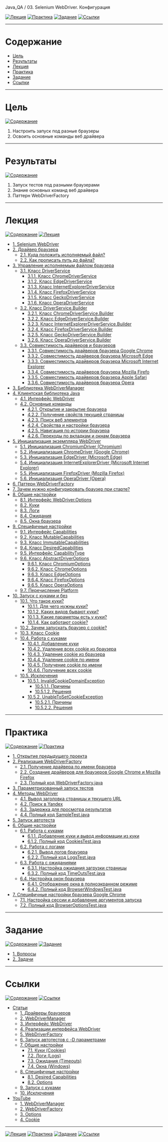 Java_QA / 03. Selenium WebDriver. Конфигурация

[![Лекция](https://img.shields.io/badge/-Лекция-ee99ff)](1.%20Лекция.md)
[![Практика](https://img.shields.io/badge/-Практика-aaffaa)](2.%20Практика.md)
[![Задание](https://img.shields.io/badge/-Задание-99ffee)](3.%20Задание.md)
[![Ссылки](https://img.shields.io/badge/-Ссылки-ffee99)](4.%20Ссылки.md)

***

# Содержание

* [Цель](#цель)
* [Результаты](#результаты)
* [Лекция](#лекция)
* [Практика](#практика)
* [Задание](#задание)
* [Ссылки](#ссылки)

***

# Цель

[![Содержание](https://img.shields.io/badge/-Содержание-1177ff)](#содержание)

1. Настроить запуск под разные браузеры
2. Освоить основные команды веб драйвера

***

# Результаты 

[![Содержание](https://img.shields.io/badge/-Содержание-1177ff)](#содержание)

1. Запуск тестов под разными браузерами
2. Знание основных команд веб драйвера
3. Паттерн WebDriverFactory

***

# Лекция 

[![Содержание](https://img.shields.io/badge/-Содержание-1177ff)](#содержание)
[![Лекция](https://img.shields.io/badge/-Лекция-ee99ff)](1.%20Лекция.md)

* [1. Selenium WebDriver](1.%20Лекция.md#1-selenium-webdriver)
* [2. Драйвер браузера](1.%20Лекция.md#2-драйвер-браузера)
    * [2.1. Куда положить исполняемый файл?](1.%20Лекция.md#21-куда-положить-исполняемый-файл)
    * [2.2. Как прописать путь до файла?](1.%20Лекция.md#22-как-прописать-путь-до-файла)
* [3. Управление исполняемым файлом браузера](1.%20Лекция.md#3-управление-исполняемым-файлом-браузера)
    * [3.1. Класс DriverService](1.%20Лекция.md#31-класс-driverservice)
        * [3.1.1. Класс ChromeDriverService](1.%20Лекция.md#311-класс-chromedriverservice)
        * [3.1.2. Класс EdgeDriverService](1.%20Лекция.md#312-класс-edgedriverservice)
        * [3.1.3. Класс InternetExplorerDriverService](1.%20Лекция.md#313-класс-internetexplorerdriverservice)
        * [3.1.4. Класс FirefoxDriverService](1.%20Лекция.md#314-класс-firefoxdriverservice)
        * [3.1.5. Класс GeckoDriverService](1.%20Лекция.md#315-класс-geckodriverservice)
        * [3.1.6. Класс OperaDriverService](1.%20Лекция.md#316-класс-operadriverservice)
    * [3.2. Класс DriverService.Builder](1.%20Лекция.md#32-класс-driverservicebuilder)
        * [3.2.1. Класс ChromeDriverService.Builder](1.%20Лекция.md#321-класс-chromedriverservicebuilder)
        * [3.2.2. Класс EdgeDriverService.Builder](1.%20Лекция.md#322-класс-edgedriverservicebuilder)
        * [3.2.3. Класс InternetExplorerDriverService.Builder](1.%20Лекция.md#323-класс-internetexplorerdriverservicebuilder)
        * [3.2.4. Класс FirefoxDriverService.Builder](1.%20Лекция.md#324-класс-firefoxdriverservicebuilder)
        * [3.2.5. Класс GeckoDriverService.Builder](1.%20Лекция.md#325-класс-geckodriverservicebuilder)
        * [3.2.6. Класс OperaDriverService.Builder](1.%20Лекция.md#326-класс-operadriverservicebuilder)
    * [3.3. Совместимость драйверов и браузеров](1.%20Лекция.md#33-совместимость-драйверов-и-браузеров)
        * [3.3.1. Совместимость драйверов браузера Google Chrome](1.%20Лекция.md#331-совместимость-драйверов-браузера-google-chrome)
        * [3.3.2. Совместимость драйверов браузера Microsoft Edge](1.%20Лекция.md#332-совместимость-драйверов-браузера-microsoft-edge)
        * [3.3.3. Совместимость драйверов браузера Microsoft Internet Explorer](1.%20Лекция.md#333-совместимость-драйверов-браузера-microsoft-internet-explorer)
        * [3.3.4. Совместимость драйверов браузера Mozilla Firefo](1.%20Лекция.md#334-совместимость-драйверов-браузера-mozilla-firefox)
        * [3.3.5. Совместимость драйверов браузера Apple Safari](1.%20Лекция.md#335-совместимость-драйверов-браузера-apple-safari)
        * [3.3.6. Совместимость драйверов браузера Opera](1.%20Лекция.md#336-совместимость-драйверов-браузера-opera)
* [3. Библиотека WebDriverManager](1.%20Лекция.md#3-библиотека-webdrivermanager)
* [4. Клиентская библиотека Java](1.%20Лекция.md#4-клиентская-библиотека-java)
    * [4.1. Интерфейс WebDriver](1.%20Лекция.md#41-интерфейс-webdriver)
    * [4.2. Основные команды](1.%20Лекция.md#42-основные-команды)
        * [4.2.1. Открытие и закрытие браузера](1.%20Лекция.md#421-открытие-и-закрытие-браузера)
        * [4.2.2. Получение свойств текущей страницы](1.%20Лекция.md#422-получение-свойств-текущей-страницы)
        * [4.2.3. Поиск веб элементов](1.%20Лекция.md#423-поиск-веб-элементов)
        * [4.2.4. Свойства и настройки браузера](1.%20Лекция.md#424-свойства-и-настройки-браузера)
        * [4.2.5. Навигация по истории браузера](1.%20Лекция.md#425-навигация-по-истории-браузера)
        * [4.2.6. Переходы по вкладкам и окнам браузера](1.%20Лекция.md#426-переходы-по-вкладкам-и-окнам-браузера)
* [5. Инициализация экземпляра WebDriver](1.%20Лекция.md#5-инициализация-экземпляра-webdriver)
    * [5.1. Инициализация ChromiumDriver (Chromium)](1.%20Лекция.md#51-инициализация-chromiumdriver-chromium)
    * [5.2. Инициализация ChromeDriver (Google Chrome)](1.%20Лекция.md#52-инициализация-chromedriver-google-chrome)
    * [5.3. Инициализация EdgeDriver (Microsoft Edge)](1.%20Лекция.md#53-инициализация-edgedriver-microsoft-edge)
    * [5.4. Инициализация InternetExplorerDriver (Microsoft Internet Explorer)](1.%20Лекция.md#54-инициализация-internetexplorerdriver-microsoft-internet-explorer)
    * [5.5. Инициализация FirefoxDriver (Mozilla Firefox)](1.%20Лекция.md#55-инициализация-firefoxdriver-mozilla-firefox)
    * [5.6. Инициализация OperaDriver (Opera)](1.%20Лекция.md#56-инициализация-operadriver-opera)
* [6. Паттерн WebDriverFactory](1.%20Лекция.md#6-паттерн-webdriverfactory)
* [7. Зачем нужно конфигурировать браузер при старте?](1.%20Лекция.md#7-зачем-нужно-конфигурировать-браузер-при-старте)
* [8. Общие настройки](1.%20Лекция.md#8-общие-настройки)
    * [8.1. Интерфейс WebDriver.Options](1.%20Лекция.md#81-интерфейс-webdriveroptions)
    * [8.2. Куки](1.%20Лекция.md#82-куки)
    * [8.3. Логи](1.%20Лекция.md#83-логи)
    * [8.4. Ожидания](1.%20Лекция.md#84-ожидания)
    * [8.5. Окна браузера](1.%20Лекция.md#85-окна-браузера)
* [9. Специфичные настройки](1.%20Лекция.md#9-специфичные-настройки)
    * [9.1. Интерфейс Capabilities](1.%20Лекция.md#91-интерфейс-capabilities)
    * [9.2. Класс MutableCapabilities](1.%20Лекция.md#92-класс-mutablecapabilities)
    * [9.3. Класс ImmutableCapabilities](1.%20Лекция.md#93-класс-immutablecapabilities)
    * [9.4. Класс DesiredCapabilities](1.%20Лекция.md#94-класс-desiredcapabilities)
    * [9.5. Интерфейс CapabilityType](1.%20Лекция.md#95-интерфейс-capabilitytype)
    * [9.6. Класс AbstractDriverOptions](1.%20Лекция.md#96-класс-abstractdriveroptions)
        * [9.6.1. Класс ChromiumOptions](1.%20Лекция.md#961-класс-chromiumoptions)
        * [9.6.2. Класс ChromeOptions](1.%20Лекция.md#962-класс-chromeoptions)
        * [9.6.3. Класс EdgeOptions](1.%20Лекция.md#963-класс-edgeoptions)
        * [9.6.4. Класс FirefoxOptions](1.%20Лекция.md#964-класс-firefoxoptions)
        * [9.6.5. Класс OperaOptions](1.%20Лекция.md#965-класс-operaoptions)
    * [9.7. Перечисление Platform](1.%20Лекция.md#97-перечисление-platform)
* [10. Запуск с куками и без](1.%20Лекция.md#10-запуск-с-куками-и-без)
    * [10.1. Что такое куки?](1.%20Лекция.md#101-что-такое-куки)
        * [10.1.1. Для чего нужны куки?](1.%20Лекция.md#1011-для-чего-нужны-куки)
        * [10.1.2. Каких видов бывают куки?](1.%20Лекция.md#1012-каких-видов-бывают-куки)
        * [10.1.3. Какие параметры есть у куки?](1.%20Лекция.md#1013-какие-параметры-есть-у-куки)
        * [10.1.4. Как работают cookie?](1.%20Лекция.md#1014-как-работают-cookie)
    * [10.2. Зачем запускать браузер с cookie?](1.%20Лекция.md#102-зачем-запускать-браузер-с-cookie)
    * [10.3. Класс Cookie](1.%20Лекция.md#103-класс-cookie)
    * [10.4. Работа с куками](1.%20Лекция.md#104-работа-с-куками)
        * [10.4.1. Добавление куки](1.%20Лекция.md#1041-добавление-куки)
        * [10.4.2. Удаление всех cookie из браузера](1.%20Лекция.md#1042-удаление-всех-cookie-из-браузера)
        * [10.4.3. Удаление cookie из браузера](1.%20Лекция.md#1043-удаление-cookie-из-браузера)
        * [10.4.4. Удаление cookie по имени](1.%20Лекция.md#1044-удаление-cookie-по-имени)
        * [10.4.5. Получение cookie по имени](1.%20Лекция.md#1045-получение-cookie-по-имени)
        * [10.4.6. Получение всех cookie](1.%20Лекция.md#1046-получение-всех-cookie)
    * [10.5. Исключения](1.%20Лекция.md#105-исключения)
        * [10.5.1. InvalidCookieDomainException](1.%20Лекция.md#1051-invalidcookiedomainexception)
            * [10.5.1.1. Причины](1.%20Лекция.md#10511-причины)
            * [10.5.1.2. Решения](1.%20Лекция.md#10512-решения)
        * [10.5.2. UnableToSetCookieException](1.%20Лекция.md#1052-unabletosetcookieexception)
            * [10.5.2.1. Причины](1.%20Лекция.md#10521-причины)
            * [10.5.2.2. Решения](1.%20Лекция.md#10522-решения)
***

# Практика 

[![Содержание](https://img.shields.io/badge/-Содержание-1177ff)](#содержание)
[![Практика](https://img.shields.io/badge/-Практика-aaffaa)](2.%20Практика.md)

* [1. Открытие предыдущего проекта](2.%20Практика.md#1-открытие-предыдущего-проекта)
* [2. Реализация WebDriverFactory](2.%20Практика.md#2-реализация-webdriverfactory)
    * [2.1. Получение драйвера по имени браузера](2.%20Практика.md#21-получение-драйвера-по-имени-браузера)
    * [2.2. Создание драйверов для браузеров Google Chrome и Mozilla Firefox](2.%20Практика.md#22-создание-драйверов-для-браузеров-google-chrome-и-mozilla-firefox)
    * [2.3. Полный код WebDriverFactory.java](2.%20Практика.md#23-полный-код-webdriverfactoryjava)
* [3. Параметризованный запуск тестов](2.%20Практика.md#3-параметризованный-запуск-тестов)
* [4. Методы WebDriver](2.%20Практика.md#4-методы-webdriver)
    * [4.1. Вывод заголовка страницы и текущего URL](2.%20Практика.md#41-вывод-заголовка-страницы-и-текущего-url)
    * [4.2. Поиск в Yandeх](2.%20Практика.md#42-поиск-в-yandeх)
    * [4.3. Задержка для просмотра результатов](2.%20Практика.md#43-задержка-для-просмотра-результатов)
    * [4.4. Полный код SampleTest.java](2.%20Практика.md#44-полный-код-sampletestjava)
* [5. Запуск автотеста](2.%20Практика.md#5-запуск-автотеста)
* [6. Общие настройки](2.%20Практика.md#6-общие-настройки)
    * [6.1. Работа с куками](2.%20Практика.md#61-работа-с-куками)
        * [6.1.1. Добавление куки и вывод информации из куки](2.%20Практика.md#611-добавление-куки-и-вывод-информации-из-куки)
        * [6.1.2. Полный код CookiesTest.java](2.%20Практика.md#612-полный-код-cookiestestjava)
    * [6.2. Работа с логами](2.%20Практика.md#62-работа-с-логами)
        * [6.2.1. Вывод логов браузера](2.%20Практика.md#621-вывод-логов-браузера)
        * [6.2.2. Полный код LogsTest.java](2.%20Практика.md#622-полный-код-logstestjava)
    * [6.3. Работа с ожиданиями](2.%20Практика.md#63-работа-с-ожиданиями)
        * [6.3.1. Настройка ожидания загрузки страницы](2.%20Практика.md#631-настройка-ожидания-загрузки-страницы)
        * [6.3.2. Полный код TimeOutsTest.java](2.%20Практика.md#632-полный-код-timeoutstestjava)
    * [6.4. Настройка окон браузера](2.%20Практика.md#64-настройка-окон-браузера)
        * [6.4.1. Отображение окна в полноэкранном режиме](2.%20Практика.md#641-отображение-окна-в-полноэкранном-режиме)
        * [6.4.2. Полный код BrowserWindowsTest.java](2.%20Практика.md#642-полный-код-browserwindowstestjava)
* [7. Специфичные настройки браузера Google Chrome](2.%20Практика.md#7-специфичные-настройки-браузера-google-chrome)
    * [7.1. Настройка сессии и добавление аргументов запуска](2.%20Практика.md#71-настройка-сессии-и-добавление-аргументов-запуска)
    * [7.2. Полный код BrowserOptionsTest.java](2.%20Практика.md#72-полный-код-browseroptionstestjava)

***

# Задание 

[![Содержание](https://img.shields.io/badge/-Содержание-1177ff)](#содержание)
[![Задание](https://img.shields.io/badge/-Задание-99ffee)](3.%20Задание.md)

* [1. Вопросы](3.%20Задание.md#1-вопросы)
* [2. Задачи](3.%20Задание.md#2-задачи)

***

# Ссылки

[![Содержание](https://img.shields.io/badge/-Содержание-1177ff)](#содержание)
[![Ссылки](https://img.shields.io/badge/-Ссылки-ffee99)](4.%20Ссылки.md)

* [Статьи](4.%20Ссылки.md#статьи)
    * [1. Драйверы браузеров](4.%20Ссылки.md#1-драйверы-браузеров)
    * [2. WebDriverManager](4.%20Ссылки.md#2-webdrivermanager)
    * [3. Интерфейс WebDriver](4.%20Ссылки.md#3-интерфейс-webdriver)
    * [4. Реализации интерфейса WebDriver](4.%20Ссылки.md#4-реализации-интерфейса-webdriver)
    * [5. WebDriverFactory](4.%20Ссылки.md#5-webdriverfactory)
    * [6. Запуск автотестов с -D параметрами](4.%20Ссылки.md#6-запуск-автотестов-с--d-параметрами)
    * [7. Общие настройки](4.%20Ссылки.md#7-общие-настройки)
        * [7.1. Куки (Cookies)](4.%20Ссылки.md#71-куки-cookies)
        * [7.2. Логи (Logs)](4.%20Ссылки.md#72-логи-logs)
        * [7.3. Ожидания (Timeouts)](4.%20Ссылки.md#73-ожидания-timeouts)
        * [7.4. Окна (Windows)](4.%20Ссылки.md#74-окна-windows)
    * [8. Специфичные настройки](4.%20Ссылки.md#8-специфичные-настройки)
        * [8.1. Desired Capabilities](4.%20Ссылки.md#81-desired-capabilities)
        * [8.2. Options](4.%20Ссылки.md#82-options)
    * [9. Запуск с куками](4.%20Ссылки.md#9-запуск-с-куками)
    * [10. Исключения](4.%20Ссылки.md#10-исключения)
* [YouTube](4.%20Ссылки.md#youtube)
    * [1. WebDriverManager](4.%20Ссылки.md#1-webdrivermanager)
    * [2. WebDriverFactory](4.%20Ссылки.md#2-webdriverfactory)
    * [3. Options](4.%20Ссылки.md#3-options)
    * [4. Cookie](4.%20Ссылки.md#4-cookie)

***

[![Лекция](https://img.shields.io/badge/-Лекция-ee99ff)](1.%20Лекция.md)
[![Практика](https://img.shields.io/badge/-Практика-aaffaa)](2.%20Практика.md)
[![Задание](https://img.shields.io/badge/-Задание-99ffee)](3.%20Задание.md)
[![Ссылки](https://img.shields.io/badge/-Ссылки-ffee99)](4.%20Ссылки.md)
